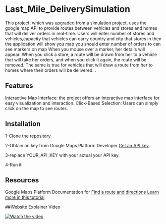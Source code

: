 # Last_Mile_DeliverySimulation

This project, which was upgraded from a [simulation project](https://github.com/Aisha-Hassan1/practice-Summer-Project/tree/mariam_1), uses the google map API to provide routes between vehicles and stores and homes that will deliver orders in real-time. Users will enter number of stores and vehicles,capacity that vehicles can carry country and city that stores in then the application will show you map you should enter number of orders to can see markers on map When you mouse over a marker, her details will appear. When you click a store, a route will be drawn from her to a vehicle that will take her orders, and when you click it again, the route will be removed. The same is true for vehicles that will draw a route from her to homes where their orders will be delivered. .

## Features
Interactive Map Interface: the project offers an interactive map interface for easy visualization and interaction.
Click-Based Selection: Users can simply click on the map to see routes.


## Installation
1-Clone the repository

2-Obtain an key from Google Maps Platform Developer [Get an API key](https://developers.google.com/maps/documentation/embed/get-api-key](https://developers.google.com/maps/documentation/embed/get-api-key)).

3-replace YOUR_API_KEY with your actual your API key.

4-Run it


## Resources
Google Maps Platform Documentation for [Find a route and directions](https://developers.google.com/maps/documentation/routes)
[Learn more in this tutorial](https://developers.google.com/maps/documentation/javascript/overview)

##Website Explainer Video 

[![Watch the video](https://drive.google.com/file/d/1xm4rKSvS8gXhj1Lwspp2BPIGnBMe0dRQ/view?usp=sharing)](https://drive.google.com/file/d/1fKsdJdBsEcQLGfVPRsj850aHNuruJrPx/view?usp=sharing)
